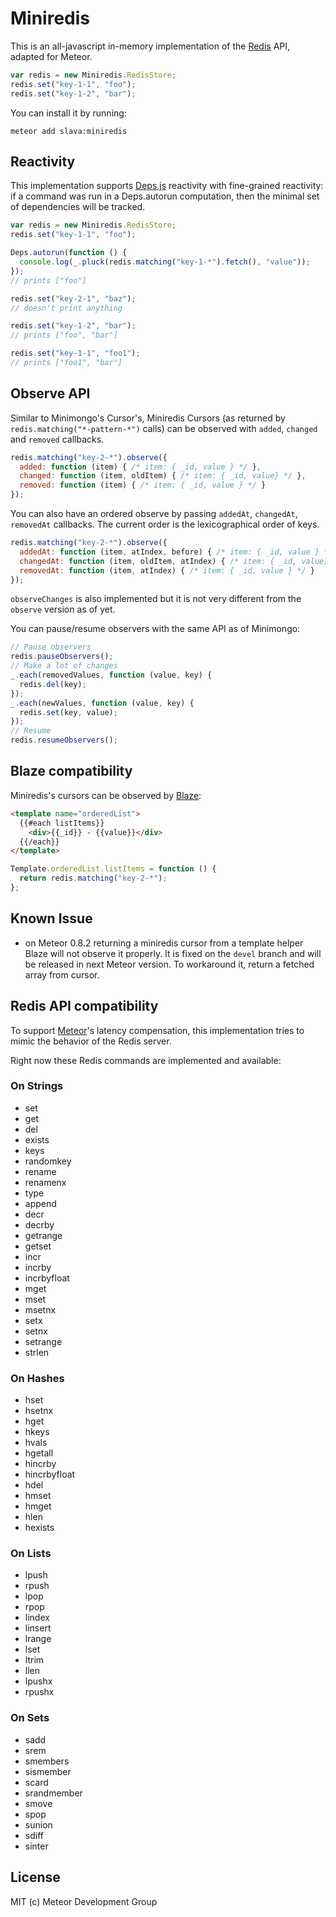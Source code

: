 # Miniredis

This is an all-javascript in-memory implementation of the [Redis](https://redis.io) API,
adapted for Meteor.

```javascript
var redis = new Miniredis.RedisStore;
redis.set("key-1-1", "foo");
redis.set("key-1-2", "bar");
```

You can install it by running:

    meteor add slava:miniredis

## Reactivity

This implementation supports
[Deps.js](https://github.com/meteor/meteor/blob/devel/packages/deps)
reactivity with fine-grained reactivity: if a command was run in a
Deps.autorun computation, then the minimal set of dependencies will be tracked.

```javascript
var redis = new Miniredis.RedisStore;
redis.set("key-1-1", "foo");

Deps.autorun(function () {
  console.log(_.pluck(redis.matching("key-1-*").fetch(), "value"));
});
// prints ["foo"]

redis.set("key-2-1", "baz");
// doesn't print anything

redis.set("key-1-2", "bar");
// prints ["foo", "bar"]

redis.set("key-1-1", "foo1");
// prints ["foo1", "bar"]
```

## Observe API

Similar to Minimongo's Cursor's, Miniredis Cursors (as returned by
`redis.matching("*-pattern-*")` calls) can be observed with `added`, `changed`
and `removed` callbacks.

```javascript
redis.matching("key-2-*").observe({
  added: function (item) { /* item: { _id, value } */ },
  changed: function (item, oldItem) { /* item: { _id, value} */ },
  removed: function (item) { /* item: { _id, value } */ }
});
```

You can also have an ordered observe by passing `addedAt`, `changedAt`,
`removedAt` callbacks. The current order is the lexicographical order of keys.

```javascript
redis.matching("key-2-*").observe({
  addedAt: function (item, atIndex, before) { /* item: { _id, value } */ },
  changedAt: function (item, oldItem, atIndex) { /* item: { _id, value} */ },
  removedAt: function (item, atIndex) { /* item: { _id, value } */ }
});
```

`observeChanges` is also implemented but it is not very different from the
`observe` version as of yet.

You can pause/resume observers with the same API as of Minimongo:

```javascript
// Pause observers
redis.pauseObservers();
// Make a lot of changes
_.each(removedValues, function (value, key) {
  redis.del(key);
});
_.each(newValues, function (value, key) {
  redis.set(key, value);
});
// Resume
redis.resumeObservers();
```

## Blaze compatibility

Miniredis's cursors can be observed by [Blaze](http://meteor.github.io/blaze):

```html
<template name="orderedList">
  {{#each listItems}}
    <div>{{_id}} - {{value}}</div>
  {{/each}}
</template>
```

```javascript
Template.orderedList.listItems = function () {
  return redis.matching("key-2-*");
};
```

## Known Issue

- on Meteor 0.8.2 returning a miniredis cursor from a template helper Blaze will
  not observe it properly. It is fixed on the `devel` branch and will be
  released in next Meteor version. To workaround it, return a fetched array from
  cursor.

## Redis API compatibility

To support [Meteor](https://www.meteor.com)'s latency compensation,
this implementation tries to mimic the behavior of the Redis server.

Right now these Redis commands are implemented and available:

### On Strings

- set
- get
- del
- exists
- keys
- randomkey
- rename
- renamenx
- type
- append
- decr
- decrby
- getrange
- getset
- incr
- incrby
- incrbyfloat
- mget
- mset
- msetnx
- setx
- setnx
- setrange
- strlen

### On Hashes

- hset
- hsetnx
- hget
- hkeys
- hvals
- hgetall
- hincrby
- hincrbyfloat
- hdel
- hmset
- hmget
- hlen
- hexists

### On Lists

- lpush
- rpush
- lpop
- rpop
- lindex
- linsert
- lrange
- lset
- ltrim
- llen
- lpushx
- rpushx

### On Sets

- sadd
- srem
- smembers
- sismember
- scard
- srandmember
- smove
- spop
- sunion
- sdiff
- sinter

## License

MIT (c) Meteor Development Group
